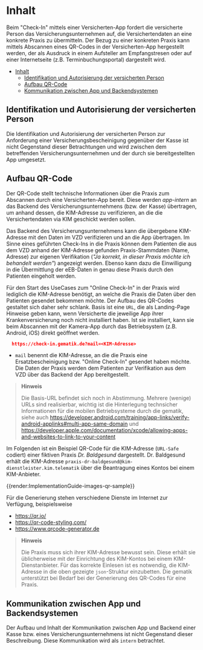 # Inhalt

Beim "Check-In" mittels einer Versicherten-App fordert die versicherte Person das Versicherungsunternehmen auf, die Versichertendaten an eine konkrete Praxis zu übermitteln.
Der Bezug zu einer konkreten Praxis kann mittels Abscannen eines QR-Codes in der Versicherten-App hergestellt werden, der als Ausdruck in einem Aufsteller am Empfangstresen oder auf einer Internetseite (z.B. Terminbuchungsportal) dargestellt wird.

- [Inhalt](#inhalt)
  - [Identifikation und Autorisierung der versicherten Person](#identifikation-und-autorisierung-der-versicherten-person)
  - [Aufbau QR-Code](#aufbau-qr-code)
  - [Kommunikation zwischen App und Backendsystemen](#kommunikation-zwischen-app-und-backendsystemen)

## Identifikation und Autorisierung der versicherten Person

Die Identifikation und Autorisierung der versicherten Person zur Anforderung einer Versicherungsbescheinigung gegenüber der Kasse ist nicht Gegenstand dieser Betrachtungen und wird zwischen dem betreffenden Versicherungsunternehmen und der durch sie bereitgestellten App umgesetzt.

## Aufbau QR-Code

Der QR-Code stellt technische Informationen über die Praxis zum Abscannen durch eine Versicherten-App bereit.
Diese werden _app-intern_ an das Backend des Versicherungsunternehmens (bzw. der Kasse) übertragen, um anhand dessen, die KIM-Adresse zu verifizieren, an die die Versichertendaten via KIM geschickt werden sollen.

Das Backend des Versicherungsunternehmens kann die übergebene KIM-Adresse mit den Daten im VZD verifizieren und an die App übertragen.
Im Sinne eines geführten Check-Ins in die Praxis können dem Patienten die aus dem VZD anhand der KIM-Adresse gefunden Praxis-Stammdaten (Name, Adresse) zur eigenen Verifikation (_"Ja korrekt, in dieser Praxis möchte ich behandelt werden"_) angezeigt werden. Ebenso kann dazu die Einwilligung in die Übermittlung der eEB-Daten in genau diese Praxis durch den Patienten eingeholt werden.

Für den Start des UseCases zum "Online Check-In" in der Praxis wird lediglich die KIM-Adresse benötigt, an welche die Praxis die Daten über den Patienten gesendet bekommen möchte. Der Aufbau des QR-Codes gestaltet sich daher sehr schlank. Basis ist eine `URL`, die als Landing-Page Hinweise geben kann, wenn Versicherte die jeweilige App ihrer Krankenversicherung noch nicht installiert haben. Ist sie installiert, kann sie beim Abscannen mit der Kamera-App durch das Betriebsystem (z.B. Android, iOS) direkt geöffnet werden.

```json
  https://check-in.gematik.de?mail=<KIM-Adresse>
```

- `mail` benennt die KIM-Adresse, an die die Praxis eine Ersatzbescheinigung bzw. "Online Check-In" gesendet haben möchte. Die Daten der Praxis werden dem Patienten zur Verifikation aus dem VZD über das Backend der App bereitgestellt.

> **Hinweis**
>
> Die Basis-URL befindet sich noch in Abstimmung.
> Mehrere (wenige) URLs sind realisierbar, wichtig ist die Hinterlegung technsicher Informationen für die mobilen Betriebsysteme durch die gematik, siehe auch
> https://developer.android.com/training/app-links/verify-android-applinks#multi-app-same-domain und
> https://developer.apple.com/documentation/xcode/allowing-apps-and-websites-to-link-to-your-content

Im Folgenden ist ein Beispiel QR-Code für die KIM-Adresse (`URL-Safe` codiert) einer fiktiven Praxis _Dr. Baldgesund_ dargestellt. Dr. Baldgesund erhält die KIM-Adresse `praxis-dr-baldgesund@kim-dienstleister.kim.telematik` über die Beantragung eines Kontos bei einem KIM-Anbieter.

<!--- generated at https://gchq.github.io/CyberChef -->
{{render:ImplementationGuide-images-qr-sample}}

Für die Generierung stehen verschiedene Dienste im Internet zur Verfügung, beispielsweise

- https://qr.io/
- https://qr-code-styling.com/
- https://www.qrcode-generator.de

> **Hinweis**
>
> Die Praxis muss sich ihrer KIM-Adresse bewusst sein.
> Diese erhält sie üblicherweise mit der Einrichtung des KIM-Kontos bei einem KIM-Dienstanbieter.
> Für das korrekte Einlesen ist es notwendig, die KIM-Adresse in die oben gezeigte `json`-Struktur einzubetten.
> Die gematik unterstützt bei Bedarf bei der Generierung des QR-Codes für eine Praxis.

## Kommunikation zwischen App und Backendsystemen

Der Aufbau und Inhalt der Kommunikation zwischen App und Backend einer Kasse bzw. eines Versicherungsunternehmens ist nicht Gegenstand dieser Beschreibung.
Diese Kommunikation wird als `intern` betrachtet.

